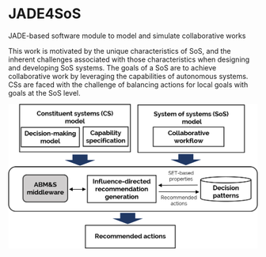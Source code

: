 # JADE4SoS
JADE-based software module to model and simulate collaborative works 

This work is motivated by the unique characteristics of SoS, and the inherent challenges associated with those characteristics when designing and developing SoS systems. The goals of a SoS are to achieve collaborative work by leveraging the capabilities of autonomous systems. CSs are faced with the challenge of balancing actions for local goals with goals at the SoS level.


![architecture](src/figures/rga.png)
